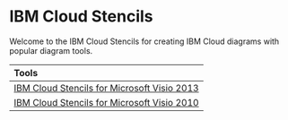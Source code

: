 # IBM Cloud Stencils

Welcome to the IBM Cloud Stencils for creating IBM Cloud diagrams with popular diagram tools.

| Tools |
| :--- |
| [IBM Cloud Stencils for Microsoft Visio 2013](visio2013/visio2013.md) | 
| [IBM Cloud Stencils for Microsoft Visio 2010](visio2010/visio2010.md) | 

